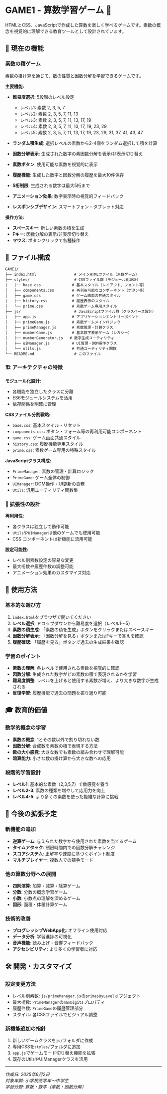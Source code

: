 # GAME1 - 算数学習ゲーム 🔢

HTMLとCSS、JavaScriptで作成した算数を楽しく学べるゲームです。素数の概念を視覚的に理解できる教育ツールとして設計されています。

## 🎯 現在の機能

### 素数の積ゲーム
素数の掛け算を通じて、数の性質と因数分解を学習できるゲームです。

**主要機能:**
- **難易度選択**: 5段階のレベル設定
  - レベル1: 素数 2, 3, 5, 7
  - レベル2: 素数 2, 3, 5, 7, 11, 13
  - レベル3: 素数 2, 3, 5, 7, 11, 13, 17, 19
  - レベル4: 素数 2, 3, 5, 7, 11, 13, 17, 19, 23, 29
  - レベル5: 素数 2, 3, 5, 7, 11, 13, 17, 19, 23, 29, 31, 37, 41, 43, 47

- **ランダム積生成**: 選択レベルの素数から2-4個をランダム選択して積を計算
- **因数分解表示**: 生成された数字の素因数分解を表示/非表示切り替え
- **素数ボタン**: 使用可能な素数を視覚的に表示
- **履歴機能**: 生成した数字と因数分解の履歴を最大10件保存
- **5桁制限**: 生成される数字は最大5桁まで
- **アニメーション効果**: 数字表示時の視覚的フィードバック
- **レスポンシブデザイン**: スマートフォン・タブレット対応

**操作方法:**
- **スペースキー**: 新しい素数の積を生成
- **Fキー**: 因数分解の表示/非表示切り替え
- **マウス**: ボタンクリックで各種操作

## 📁 ファイル構成

```
GAME1/
├── index.html                 # メインHTMLファイル（素数ゲーム）
├── styles/                    # CSSファイル群（モジュール化設計）
│   ├── base.css              # 基本スタイル（レイアウト、フォント等）
│   ├── components.css        # 再利用可能なコンポーネント（ボタン等）
│   ├── game.css              # ゲーム画面の共通スタイル
│   ├── history.css           # 履歴表示のスタイル
│   └── prime.css             # 素数ゲーム専用スタイル
├── js/                        # JavaScriptファイル群（クラスベース設計）
│   ├── app.js                # アプリケーションエントリーポイント
│   ├── primeGame.js          # 素数ゲームメインロジック
│   ├── primeManager.js       # 素数管理・計算クラス
│   ├── numberGame.js         # 基本数字表示ゲーム（レガシー）
│   ├── numberGenerator.js   # 数字生成ユーティリティ
│   ├── uiManager.js          # UI管理・DOM操作クラス
│   └── utils.js              # 共通ユーティリティ関数
└── README.md                  # このファイル
```

### 🏗️ アーキテクチャの特徴

**モジュール化設計:**
- 各機能を独立したクラスに分離
- ES6モジュールシステムを活用
- 依存関係を明確に管理

**CSSファイル分割戦略:**
- `base.css`: 基本スタイル・リセット
- `components.css`: ボタン・フォーム等の再利用可能コンポーネント
- `game.css`: ゲーム画面共通スタイル
- `history.css`: 履歴機能専用スタイル
- `prime.css`: 素数ゲーム専用の特殊スタイル

**JavaScriptクラス構成:**
- `PrimeManager`: 素数の管理・計算ロジック
- `PrimeGame`: ゲーム全体の制御
- `UIManager`: DOM操作・UI更新の責務
- `Utils`: 汎用ユーティリティ関数集

### 🔧 拡張性の設計

**再利用性:**
- 各クラスは独立して動作可能
- `Utils`や`UIManager`は他のゲームでも使用可能
- CSS コンポーネントは新機能に流用可能

**設定可能性:**
- レベル別素数設定の容易な変更
- 最大桁数や履歴件数の調整可能
- アニメーション効果のカスタマイズ対応

## 🚀 使用方法

### 基本的な遊び方
1. `index.html`をブラウザで開いてください
2. **レベル選択**: ドロップダウンから難易度を選択（レベル1～5）
3. **素数の積生成**: 「素数の積を生成」ボタンをクリックまたはスペースキー
4. **因数分解表示**: 「因数分解を見る」ボタンまたはFキーで答えを確認
5. **履歴確認**: 「履歴を見る」ボタンで過去の生成結果を確認

### 学習のポイント
- **素数の理解**: 各レベルで使用される素数を視覚的に確認
- **因数分解**: 生成された数字がどの素数の積で表現されるかを学習
- **難易度調整**: レベルを上げると使用する素数が増え、より大きな数字が生成される
- **反復学習**: 履歴機能で過去の問題を振り返り可能

## 🎓 教育的価値

### 数学的概念の学習
- **素数の概念**: 1とその数以外で割り切れない数
- **因数分解**: 合成数を素数の積で表現する方法
- **数の大小感覚**: 大きな数でも素数の組み合わせで理解可能
- **暗算能力**: 小さな数の掛け算から大きな数への応用

### 段階的学習設計
- **レベル1**: 基本的な素数（2,3,5,7）で数感覚を養う
- **レベル2-3**: 素数の種類を増やして応用力を向上
- **レベル4-5**: より多くの素数を使った複雑な計算に挑戦

## 🔮 今後の拡張予定

### 新機能の追加
- **逆算ゲーム**: 与えられた数字から使用された素数を当てるゲーム
- **タイムアタック**: 制限時間内での因数分解チャレンジ
- **スコアシステム**: 正解率や速度に基づくポイント制度
- **マルチプレイヤー**: 複数人での競争モード

### 他の算数分野への展開
- **四則演算**: 加算・減算・除算ゲーム
- **分数**: 分数の概念学習ゲーム
- **小数**: 小数点の理解を深めるゲーム
- **図形**: 面積・体積計算ゲーム

### 技術的改善
- **プログレッシブWebApp化**: オフライン使用対応
- **データ分析**: 学習進捗の可視化
- **音声機能**: 読み上げ・音響フィードバック
- **アクセシビリティ**: より多くの学習者に対応

## 🛠️ 開発・カスタマイズ

### 設定変更方法
- レベル別素数: `js/primeManager.js`の`primesByLevel`オブジェクト
- 最大桁数: `PrimeManager`の`maxDigits`プロパティ
- 履歴件数: `PrimeGame`の履歴管理部分
- スタイル: 各CSSファイルでビジュアル調整

### 新機能追加の指針
1. 新しいゲームクラスを`js/`フォルダに作成
2. 専用CSSを`styles/`フォルダに追加
3. `app.js`でゲームモード切り替え機能を拡張
4. 既存のUtilsやUIManagerクラスを活用

---
*作成日: 2025年6月2日*  
*対象年齢: 小学校高学年〜中学生*  
*学習分野: 算数・数学（素数・因数分解）*